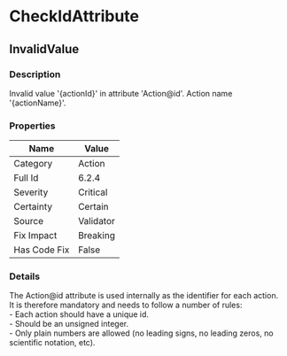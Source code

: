 ﻿---  
uid: Validator_6_2_4  
---

# CheckIdAttribute

## InvalidValue

### Description

Invalid value '{actionId}' in attribute 'Action@id'. Action name '{actionName}'.

### Properties

| Name         | Value     |
| ------------ | --------- |
| Category     | Action    |
| Full Id      | 6.2.4     |
| Severity     | Critical  |
| Certainty    | Certain   |
| Source       | Validator |
| Fix Impact   | Breaking  |
| Has Code Fix | False     |

### Details

The Action@id attribute is used internally as the identifier for each action.  
It is therefore mandatory and needs to follow a number of rules:  
\- Each action should have a unique id.  
\- Should be an unsigned integer.  
\- Only plain numbers are allowed (no leading signs, no leading zeros, no scientific notation, etc).
